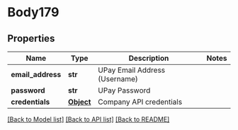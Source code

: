 # Body179

## Properties
Name | Type | Description | Notes
------------ | ------------- | ------------- | -------------
**email_address** | **str** | UPay Email Address (Username) | 
**password** | **str** | UPay Password | 
**credentials** | [**Object**](Object.md) | Company API credentials | 

[[Back to Model list]](../README.md#documentation-for-models) [[Back to API list]](../README.md#documentation-for-api-endpoints) [[Back to README]](../README.md)

